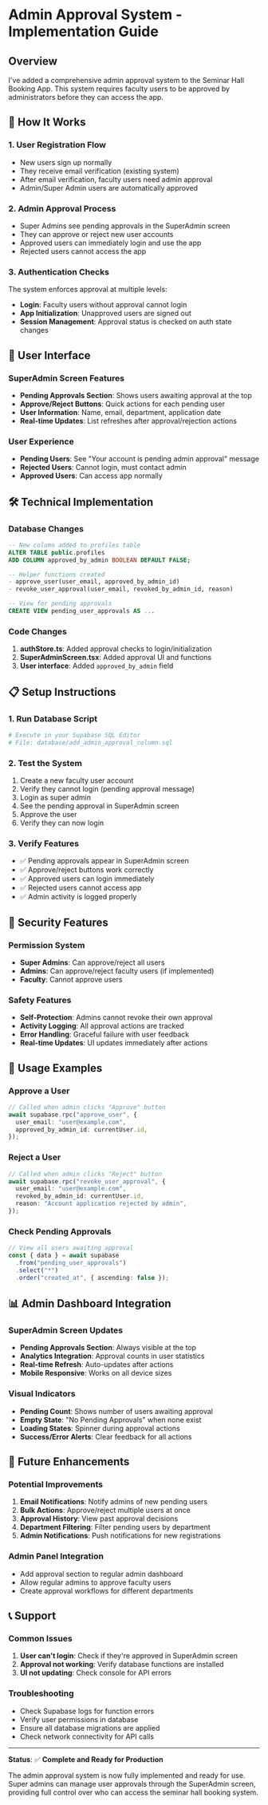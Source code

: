 # Admin Approval System - Implementation Guide

## Overview

I've added a comprehensive admin approval system to the Seminar Hall Booking App. This system requires faculty users to be approved by administrators before they can access the app.

## 🔧 How It Works

### 1. **User Registration Flow**

- New users sign up normally
- They receive email verification (existing system)
- After email verification, faculty users need admin approval
- Admin/Super Admin users are automatically approved

### 2. **Admin Approval Process**

- Super Admins see pending approvals in the SuperAdmin screen
- They can approve or reject new user accounts
- Approved users can immediately login and use the app
- Rejected users cannot access the app

### 3. **Authentication Checks**

The system enforces approval at multiple levels:

- **Login**: Faculty users without approval cannot login
- **App Initialization**: Unapproved users are signed out
- **Session Management**: Approval status is checked on auth state changes

## 📱 User Interface

### SuperAdmin Screen Features

- **Pending Approvals Section**: Shows users awaiting approval at the top
- **Approve/Reject Buttons**: Quick actions for each pending user
- **User Information**: Name, email, department, application date
- **Real-time Updates**: List refreshes after approval/rejection actions

### User Experience

- **Pending Users**: See "Your account is pending admin approval" message
- **Rejected Users**: Cannot login, must contact admin
- **Approved Users**: Can access app normally

## 🛠️ Technical Implementation

### Database Changes

```sql
-- New column added to profiles table
ALTER TABLE public.profiles
ADD COLUMN approved_by_admin BOOLEAN DEFAULT FALSE;

-- Helper functions created
- approve_user(user_email, approved_by_admin_id)
- revoke_user_approval(user_email, revoked_by_admin_id, reason)

-- View for pending approvals
CREATE VIEW pending_user_approvals AS ...
```

### Code Changes

1. **authStore.ts**: Added approval checks to login/initialization
2. **SuperAdminScreen.tsx**: Added approval UI and functions
3. **User interface**: Added `approved_by_admin` field

## 📋 Setup Instructions

### 1. Run Database Script

```bash
# Execute in your Supabase SQL Editor
# File: database/add_admin_approval_column.sql
```

### 2. Test the System

1. Create a new faculty user account
2. Verify they cannot login (pending approval message)
3. Login as super admin
4. See the pending approval in SuperAdmin screen
5. Approve the user
6. Verify they can now login

### 3. Verify Features

- ✅ Pending approvals appear in SuperAdmin screen
- ✅ Approve/reject buttons work correctly
- ✅ Approved users can login immediately
- ✅ Rejected users cannot access app
- ✅ Admin activity is logged properly

## 🔐 Security Features

### Permission System

- **Super Admins**: Can approve/reject all users
- **Admins**: Can approve/reject faculty users (if implemented)
- **Faculty**: Cannot approve users

### Safety Features

- **Self-Protection**: Admins cannot revoke their own approval
- **Activity Logging**: All approval actions are tracked
- **Error Handling**: Graceful failure with user feedback
- **Real-time Updates**: UI updates immediately after actions

## 🎯 Usage Examples

### Approve a User

```typescript
// Called when admin clicks "Approve" button
await supabase.rpc("approve_user", {
  user_email: "user@example.com",
  approved_by_admin_id: currentUser.id,
});
```

### Reject a User

```typescript
// Called when admin clicks "Reject" button
await supabase.rpc("revoke_user_approval", {
  user_email: "user@example.com",
  revoked_by_admin_id: currentUser.id,
  reason: "Account application rejected by admin",
});
```

### Check Pending Approvals

```typescript
// View all users awaiting approval
const { data } = await supabase
  .from("pending_user_approvals")
  .select("*")
  .order("created_at", { ascending: false });
```

## 📊 Admin Dashboard Integration

### SuperAdmin Screen Updates

- **Pending Approvals Section**: Always visible at the top
- **Analytics Integration**: Approval counts in user statistics
- **Real-time Refresh**: Auto-updates after actions
- **Mobile Responsive**: Works on all device sizes

### Visual Indicators

- **Pending Count**: Shows number of users awaiting approval
- **Empty State**: "No Pending Approvals" when none exist
- **Loading States**: Spinner during approval actions
- **Success/Error Alerts**: Clear feedback for all actions

## 🔄 Future Enhancements

### Potential Improvements

1. **Email Notifications**: Notify admins of new pending users
2. **Bulk Actions**: Approve/reject multiple users at once
3. **Approval History**: View past approval decisions
4. **Department Filtering**: Filter pending users by department
5. **Admin Notifications**: Push notifications for new registrations

### Admin Panel Integration

- Add approval section to regular admin dashboard
- Allow regular admins to approve faculty users
- Create approval workflows for different departments

## 📞 Support

### Common Issues

1. **User can't login**: Check if they're approved in SuperAdmin screen
2. **Approval not working**: Verify database functions are installed
3. **UI not updating**: Check console for API errors

### Troubleshooting

- Check Supabase logs for function errors
- Verify user permissions in database
- Ensure all database migrations are applied
- Check network connectivity for API calls

---

**Status**: ✅ **Complete and Ready for Production**

The admin approval system is now fully implemented and ready for use. Super admins can manage user approvals through the SuperAdmin screen, providing full control over who can access the seminar hall booking system.
